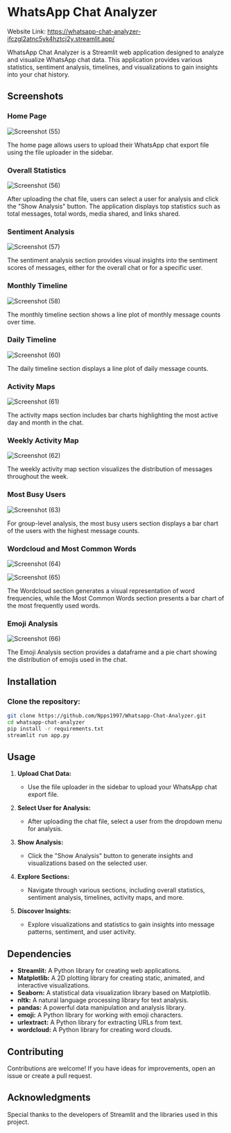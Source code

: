 # WhatsApp Chat Analyzer

Website Link:  https://whatsapp-chat-analyzer-ifczgl2atnc5yk4hztcj2y.streamlit.app/

WhatsApp Chat Analyzer is a Streamlit web application designed to analyze and visualize WhatsApp chat data. This application provides various statistics, sentiment analysis, timelines, and visualizations to gain insights into your chat history.

## Screenshots

### Home Page
![Screenshot (55)](https://github.com/Npps1997/Whatsapp-Chat-Analyzer/assets/96871890/1cc783f0-32fd-474a-87de-b4a9973c4b11)


The home page allows users to upload their WhatsApp chat export file using the file uploader in the sidebar.

### Overall Statistics
![Screenshot (56)](https://github.com/Npps1997/Whatsapp-Chat-Analyzer/assets/96871890/27059022-68dd-48f3-858e-a6bfbe6724d9)


After uploading the chat file, users can select a user for analysis and click the "Show Analysis" button. The application displays top statistics such as total messages, total words, media shared, and links shared.

### Sentiment Analysis
![Screenshot (57)](https://github.com/Npps1997/Whatsapp-Chat-Analyzer/assets/96871890/79f5a093-6962-450e-94a7-22c47df64a77)


The sentiment analysis section provides visual insights into the sentiment scores of messages, either for the overall chat or for a specific user.

### Monthly Timeline
![Screenshot (58)](https://github.com/Npps1997/Whatsapp-Chat-Analyzer/assets/96871890/7cb0bc54-c60d-41e0-bb5b-91f2922492f1)


The monthly timeline section shows a line plot of monthly message counts over time.

### Daily Timeline
![Screenshot (60)](https://github.com/Npps1997/Whatsapp-Chat-Analyzer/assets/96871890/71a8baaa-3baf-4dcc-929d-a1d4a26c14c0)


The daily timeline section displays a line plot of daily message counts.

### Activity Maps
![Screenshot (61)](https://github.com/Npps1997/Whatsapp-Chat-Analyzer/assets/96871890/00033865-4d92-433a-bcde-86de800ca4d6)


The activity maps section includes bar charts highlighting the most active day and month in the chat.

### Weekly Activity Map
![Screenshot (62)](https://github.com/Npps1997/Whatsapp-Chat-Analyzer/assets/96871890/eb416cf0-fed0-423a-b115-897a5ab32c82)


The weekly activity map section visualizes the distribution of messages throughout the week.

### Most Busy Users
![Screenshot (63)](https://github.com/Npps1997/Whatsapp-Chat-Analyzer/assets/96871890/36b2f580-cc96-4cee-bd44-a7c2dff0c9d6)


For group-level analysis, the most busy users section displays a bar chart of the users with the highest message counts.


### Wordcloud and Most Common Words
![Screenshot (64)](https://github.com/Npps1997/Whatsapp-Chat-Analyzer/assets/96871890/f95da92f-0b5e-461b-9e7b-7db699f25051)

![Screenshot (65)](https://github.com/Npps1997/Whatsapp-Chat-Analyzer/assets/96871890/8efa3b63-a1e5-4d3e-9671-9108b0a97319)


The Wordcloud section generates a visual representation of word frequencies, while the Most Common Words section presents a bar chart of the most frequently used words.

### Emoji Analysis
![Screenshot (66)](https://github.com/Npps1997/Whatsapp-Chat-Analyzer/assets/96871890/f5822a2c-11e4-4bbb-81f8-6f013439ec28)


The Emoji Analysis section provides a dataframe and a pie chart showing the distribution of emojis used in the chat.

## Installation

### Clone the repository:
   ```bash
   git clone https://github.com/Npps1997/Whatsapp-Chat-Analyzer.git
   cd whatsapp-chat-analyzer
   pip install -r requirements.txt
   streamlit run app.py
   ```

## Usage

1. **Upload Chat Data:**
   - Use the file uploader in the sidebar to upload your WhatsApp chat export file.

2. **Select User for Analysis:**
   - After uploading the chat file, select a user from the dropdown menu for analysis.

3. **Show Analysis:**
   - Click the "Show Analysis" button to generate insights and visualizations based on the selected user.

4. **Explore Sections:**
   - Navigate through various sections, including overall statistics, sentiment analysis, timelines, activity maps, and more.

5. **Discover Insights:**
   - Explore visualizations and statistics to gain insights into message patterns, sentiment, and user activity.

## Dependencies

- **Streamlit:** A Python library for creating web applications.
- **Matplotlib:** A 2D plotting library for creating static, animated, and interactive visualizations.
- **Seaborn:** A statistical data visualization library based on Matplotlib.
- **nltk:** A natural language processing library for text analysis.
- **pandas:** A powerful data manipulation and analysis library.
- **emoji:** A Python library for working with emoji characters.
- **urlextract:** A Python library for extracting URLs from text.
- **wordcloud:** A Python library for creating word clouds.

## Contributing

Contributions are welcome! If you have ideas for improvements, open an issue or create a pull request.

## Acknowledgments

Special thanks to the developers of Streamlit and the libraries used in this project.
